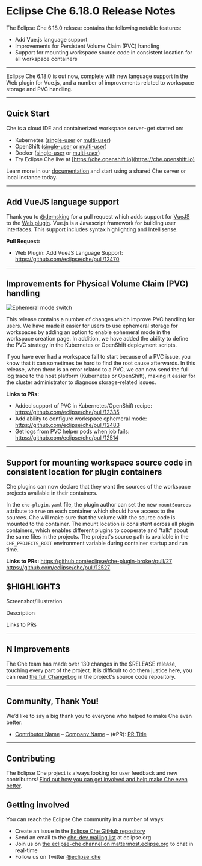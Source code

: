 # Eclipse Che 6.18.0 Release Notes

The Eclipse Che 6.18.0 release contains the following notable features:
 
* Add Vue.js language support
* Improvements for Persistent Volume Claim (PVC) handling
* Support for mounting workspace source code in consistent location for all workspace containers

---

Eclipse Che 6.18.0 is out now, complete with new language support in the Web plugin for Vue.js,
and a number of improvements related to workspace storage and PVC handling.

---

## Quick Start

Che is a cloud IDE and containerized workspace server - get started on:

* Kubernetes ([single-user](https://www.eclipse.org/che/docs/kubernetes-single-user.html) or [multi-user](https://www.eclipse.org/che/docs/kubernetes-multi-user.html))
* OpenShift ([single-user](https://www.eclipse.org/che/docs/openshift-single-user.html) or [multi-user](https://www.eclipse.org/che/docs/openshift-multi-user.html))
* Docker ([single-user](https://www.eclipse.org/che/docs/docker-single-user.html) or [multi-user](https://www.eclipse.org/che/docs/docker-multi-user.html))
* Try Eclipse Che live at [https://che.openshift.io](https://che.openshift.io)

Learn more in our [documentation](https://www.eclipse.org/che/docs/infra-support.html) and start using a shared Che server or local instance today.

---

## Add VueJS language support

Thank you to [@demsking](https://github.com/demsking) for a pull
request which adds support for [VueJS](https://vuejs.org/) to the
[Web plugin](https://github.com/eclipse/che/tree/master/plugins/plugin-web).
Vue.js is a Javascript framework for building user interfaces. This support
includes syntax highlighting and Intellisense.

**Pull Request:**

* Web Plugin: Add VueJS Language Support: https://github.com/eclipse/che/pull/12470
---

## Improvements for Physical Volume Claim (PVC) handling

![Ephemeral mode switch](https://user-images.githubusercontent.com/1611939/51479083-f50b4580-1d95-11e9-9eb7-0b0e3351cda8.png)

This release contains a number of changes which improve PVC handling for
users. We have made it easier for users to use ephemeral storage for
workspaces by adding an option to enable ephemeral mode in the workspace
creation page. In addition, we have added the ability to define the PVC
strategy in the Kubernetes or OpenShift deployment scripts.

If you have ever had a workspace fail to start because of a PVC issue, you
know that it can sometimes be hard to find the root cause afterwards. In
this release, when there is an error related to a PVC, we can now send the
full log trace to the host platform (Kubernetes or OpenShift), making it
easier for the cluster administrator to diagnose storage-related issues.

**Links to PRs:**

* Added support of PVC in Kubernetes/OpenShift recipe: https://github.com/eclipse/che/pull/12335
* Add ability to configure workspace ephemeral mode: https://github.com/eclipse/che/pull/12483
* Get logs from PVC helper pods when job fails: https://github.com/eclipse/che/pull/12514

---

## Support for mounting workspace source code in consistent location for plugin containers

Che plugins can now declare that they want the sources of the workspace projects available in their
containers.

In the `che-plugin.yaml` file, the plugin author can set the new `mountSources` attribute to `true` on
each container which should have access to the sources. Che will make sure that the volume with
the source code is mounted to the container. The mount location is consistent across all plugin
containers, which enables different plugins to cooperate and "talk" about the same files in the
projects. The project's source path is available in the `CHE_PROJECTS_ROOT` environment variable
during container startup and run time.

**Links to PRs:**
https://github.com/eclipse/che-plugin-broker/pull/27
https://github.com/eclipse/che/pull/12527

## $HIGHLIGHT3

Screenshot/illustration

Description

Links to PRs

---

## N Improvements

The Che team has made over 130 changes in the $RELEASE release, touching every part of the project. It is difficult to do them justice here, you can read [the full ChangeLog](https://github.com/eclipse/che/blob/master/CHANGELOG.md#6130-2018-10-24) in the project's source code repository.

---

## Community, Thank You!

We’d like to say a big thank you to everyone who helped to make Che even better:

* [Contributor Name](<PROFILE_URL>) – [Company Name](<COMPANY_URL>) – (#PR): [PR Title](<PR_URL>)

---

## Contributing

The Eclipse Che project is always looking for user feedback and new contributors! [Find out how you can get involved and help make Che even better](https://github.com/eclipse/che/blob/master/CONTRIBUTING.md).

## Getting involved

You can reach the Eclipse Che community in a number of ways:

* Create an issue in the [Eclipse Che GitHub repository](https://github.com/eclipse/che/)
* Send an email to the [che-dev mailing list](https://accounts.eclipse.org/mailing-list/che-dev) at eclipse.org
* Join us on [the eclipse-che channel on mattermost.eclipse.org](https://mattermost.eclipse.org/eclipse/channels/eclipse-che) to chat in real-time
* Follow us on Twitter [@eclipse_che](https://twitter.com/eclipse_che)

